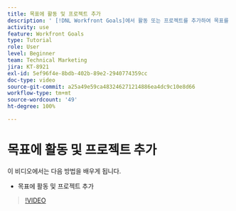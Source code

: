 ```yaml
---
title: 목표에 활동 및 프로젝트 추가
description: ' [!DNL Workfront Goals]에서 활동 또는 프로젝트를 추가하여 목표를 활성화하는 방법에 대해 알아봅니다.'
activity: use
feature: Workfront Goals
type: Tutorial
role: User
level: Beginner
team: Technical Marketing
jira: KT-8921
exl-id: 5ef96f4e-8bdb-402b-89e2-2940774359cc
doc-type: video
source-git-commit: a25a49e59ca483246271214886ea4dc9c10e8d66
workflow-type: tm+mt
source-wordcount: '49'
ht-degree: 100%

---
```


# 목표에 활동 및 프로젝트 추가

이 비디오에서는 다음 방법을 배우게 됩니다.

* 목표에 활동 및 프로젝트 추가

>[!VIDEO](https://video.tv.adobe.com/v/335193/?quality=12&learn=on)

